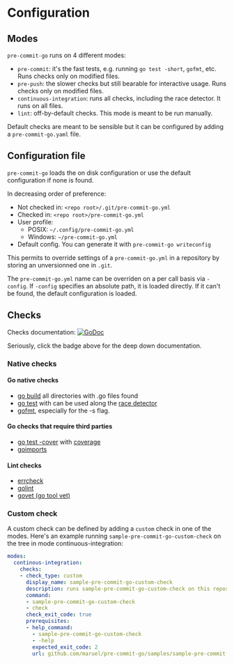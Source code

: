 Configuration
=============

Modes
-----

`pre-commit-go` runs on 4 different modes:

  - `pre-commit`: it's the fast tests, e.g. running `go test -short`, `gofmt`,
    etc. Runs checks only on modified files.
  - `pre-push`: the slower checks but still bearable for interactive usage. Runs
    checks only on modified files.
  - `continuous-integration`: runs all checks, including the race detector. It
    runs on all files.
  - `lint`: off-by-default checks. This mode is meant to be run manually.

Default checks are meant to be sensible but it can be configured by adding a
`pre-commit-go.yaml` file.


Configuration file
------------------

`pre-commit-go` loads the on disk configuration or use the default configuration
if none is found.

In decreasing order of preference:
  - Not checked in: `<repo root>/.git/pre-commit-go.yml`
  - Checked in: `<repo root>/pre-commit-go.yml`
  - User profile:
    - POSIX: `~/.config/pre-commit-go.yml`
    - Windows: `~/pre-commit-go.yml`
  - Default config. You can generate it with `pre-commit-go writeconfig`

This permits to override settings of a `pre-commit-go.yml` in a repository by
storing an unversionned one in `.git`.

The `pre-commit-go.yml` name can be overriden on a per call basis via `-config`.
If `-config` specifies an absolute path, it is loaded directly. If it can't be
found, the default configuration is loaded.


Checks
------

Checks documentation:
[![GoDoc](https://godoc.org/github.com/maruel/pre-commit-go/checks/definitions?status.svg)](https://godoc.org/github.com/maruel/pre-commit-go/checks/definitions)

Seriously, click the badge above for the deep down documentation.


### Native checks

#### Go native checks

  - [go build](https://golang.org/pkg/go/build/) all directories with .go files
    found
  - [go test](https://golang.org/pkg/testing/) with can be used along the [race
    detector](https://blog.golang.org/race-detector)
  - [gofmt](https://golang.org/cmd/gofmt/), especially for the -s flag.


#### Go checks that require third parties

  - [go test -cover](https://golang.org/pkg/testing/) with
    [coverage](https://blog.golang.org/cover)
  - [goimports](https://golang.org/x/tools/cmd/goimports)


#### Lint checks

  - [errcheck](https://github.com/kisielk/errcheck)
  - [golint](https://github.com/golang/lint)
  - [govet (go tool vet)](https://golang.org/x/tools/cmd/vet)


### Custom check

A custom check can be defined by adding a `custom` check in one of the modes.
Here's an example running `sample-pre-commit-go-custom-check` on the tree in
mode continuous-integration:

```yaml
modes:
  continous-integration:
    checks:
    - check_type: custom
      display_name: sample-pre-commit-go-custom-check
      description: runs sample-pre-commit-go-custom-check on this repository
      command:
      - sample-pre-commit-go-custom-check
      - check
      check_exit_code: true
      prerequisites:
      - help_command:
        - sample-pre-commit-go-custom-check
        - -help
        expected_exit_code: 2
        url: github.com/maruel/pre-commit-go/samples/sample-pre-commit-go-custom-check
```
